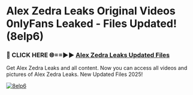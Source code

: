 # Alex Zedra Leaks Original Videos 0nlyFans Leaked - Files Updated! (8elp6)

<h3>🔴 CLICK HERE 🌐==►► <a href="https://tinyurl.com/2m67pmp6" rel="nofollow">Alex Zedra Leaks Updated Files</a></h3>

Get Alex Zedra Leaks and all content. Now you can access all videos and pictures of Alex Zedra Leaks. New Updated Files 2025!

[![8elp6](https://i.imgur.com/H4QAA4z.gif)](https://tinyurl.com/2m67pmp6)